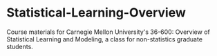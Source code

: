 # Statistical-Learning-Overview
Course materials for Carnegie Mellon University's 36-600: Overview of Statistical Learning and Modeling, a class for non-statistics graduate students.
